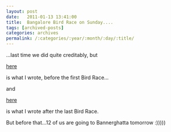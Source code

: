 ```yaml
---
layout: post
date:	2011-01-13 13:41:00
title:  Bangalore Bird Race on Sunday....
tags: [archived-posts]
categories: archives
permalink: /:categories/:year/:month/:day/:title/
---
```

...last time we did quite creditably, but 

<a href="http://deponti.wordpress.com/2007/02/01/the-bird-race-and-me/"> here </a>

is what I wrote, before the first Bird Race...

and 

<a href="http://deponti.livejournal.com/625723.html"> here </a>

is what I wrote after the last Bird Race.

But before that...12 of us are going to Bannerghatta tomorrow :)))))

